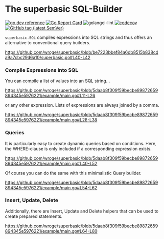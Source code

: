 # The superbasic SQL-Builder

[![go.dev reference](https://img.shields.io/badge/go.dev-reference-007d9c?logo=go&logoColor=white)](https://pkg.go.dev/github.com/wroge/superbasic)
[![Go Report Card](https://goreportcard.com/badge/github.com/wroge/superbasic)](https://goreportcard.com/report/github.com/wroge/superbasic)
![golangci-lint](https://github.com/wroge/superbasic/workflows/golangci-lint/badge.svg)
[![codecov](https://codecov.io/gh/wroge/superbasic/branch/main/graph/badge.svg?token=SBSedMOGHR)](https://codecov.io/gh/wroge/superbasic)
[![GitHub tag (latest SemVer)](https://img.shields.io/github/tag/wroge/superbasic.svg?style=social)](https://github.com/wroge/superbasic/tags)

```superbasic.SQL``` compiles expressions into SQL strings and thus offers an alternative to conventional query builders.

https://github.com/wroge/superbasic/blob/be7223bbef84a6db8515b838cda9a7cbc29d6a10/superbasic.go#L40-L42

### Compile Expressions into SQL

You can compile a list of values into an SQL string...

https://github.com/wroge/superbasic/blob/5daab8f309f59becbe89872659894345e5976221/example/main.go#L11-L26

or any other expression. Lists of expressions are always joined by a comma.

https://github.com/wroge/superbasic/blob/5daab8f309f59becbe89872659894345e5976221/example/main.go#L28-L38

### Queries

It is particularly easy to create dynamic queries based on conditions. Here, the WHERE-clause is only included if a corresponding expression exists.

https://github.com/wroge/superbasic/blob/5daab8f309f59becbe89872659894345e5976221/example/main.go#L40-L52

Of course you can do the same with this minimalistic Query builder.

https://github.com/wroge/superbasic/blob/5daab8f309f59becbe89872659894345e5976221/example/main.go#L54-L62

### Insert, Update, Delete

Additionally, there are Insert, Update and Delete helpers that can be used to create prepared statements.

https://github.com/wroge/superbasic/blob/5daab8f309f59becbe89872659894345e5976221/example/main.go#L64-L80
